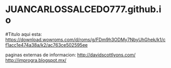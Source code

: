 # JUANCARLOSSALCEDO777.github.io
#Titulo
aqui esta:
https://download.wowroms.com/d/roms/g/FDm9h3ODMy7NbyUhGhek/k1/cf1acc1e474a38a/k2/ac763ce502595ee

paginas externas de informacion:
http://davidscottlyons.com/
http://improgra.blogspot.mx/
